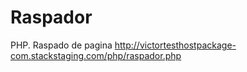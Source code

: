 # Raspador
PHP. Raspado de pagina
http://victortesthostpackage-com.stackstaging.com/php/raspador.php
